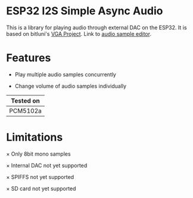 # ESP32 I2S Simple Async Audio
This is a library for playing audio through external DAC on the ESP32. It is based on bitluni's [VGA Project](https://github.com/bitluni/ESP32Lib). Link to [audio sample editor](https://bitluni.net/wp-content/uploads/2018/03/WavetableEditor.html).

# Features
- Play multiple audio samples concurrently

- Change volume of audio samples individually

| Tested on     | 
| ------------- | 
| PCM5102a      | 

# Limitations
× Only 8bit mono samples

× Internal DAC not yet supported

× SPIFFS not yet supported

× SD card not yet supported
